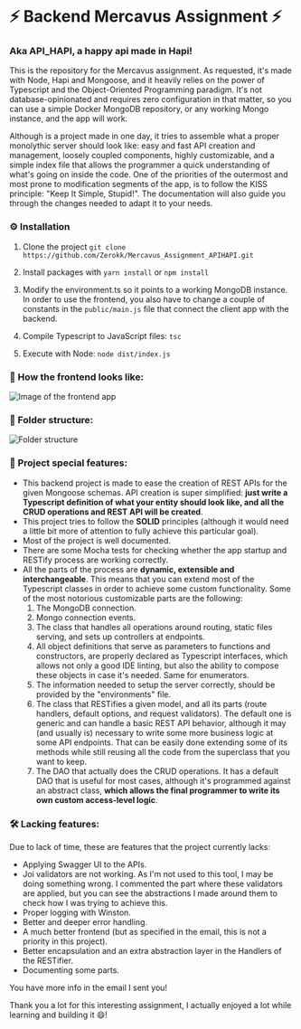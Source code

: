 # ⚡️ Backend Mercavus Assignment ⚡️
### Aka API_HAPI, a happy api made in Hapi!

This is the repository for the Mercavus assignment. As requested, it's made with Node, Hapi and Mongoose, and it heavily relies on the power of Typescript and the Object-Oriented Programming paradigm. It's not database-opinionated and requires zero configuration in that matter, so you can use a simple Docker MongoDB repository, or any working Mongo instance, and the app will work.

Although is a project made in one day, it tries to assemble what a proper monolythic server should look like: easy and fast API creation and management, loosely coupled components, highly customizable, and a simple index file that allows the programmer a quick understanding of what's going on inside the code. One of the priorities of the outermost and most prone to modification segments of the app, is to follow the KISS principle: "Keep It Simple, Stupid!". The documentation will also guide you through the changes needed to adapt it to your needs.


### ⚙️ Installation
1. Clone the project
`git clone https://github.com/Zerokk/Mercavus_Assignment_APIHAPI.git`

2. Install packages with
`yarn install`
or
`npm install`

3. Modify the environment.ts so it points to a working MongoDB instance. In order to use the frontend, you also have to change a couple of constants in the `public/main.js` file that connect the client app with the backend.

4. Compile Typescript to JavaScript files:
`tsc`

5. Execute with Node:
`node dist/index.js`


### 🌅 How the frontend looks like:

![Image of the frontend app](https://i.imgur.com/kA1yqVD.jpeg)

### 📁 Folder structure:

![Folder structure](https://i.imgur.com/GC64UE5.png)


### 🚀 Project special features:

- This backend project is made to ease the creation of REST APIs for the given Mongoose schemas. API creation is super simplified: **just write a Typescript definition of what your entity should look like, and all the CRUD operations and REST API will be created**.
- This project tries to follow the **SOLID** principles (although it would need a little bit more of attention to fully achieve this particular goal).
- Most of the project is well documented.
- There are some Mocha tests for checking whether the app startup and RESTify process are working correctly.
- All the parts of the process are **dynamic, extensible and interchangeable**. This means that you can extend most of the Typescript classes in order to achieve some custom functionality. Some of the most notorious customizable parts are the following:
     1. The MongoDB connection.
     2. Mongo connection events.
     3. The class that handles all operations around routing, static files serving, and sets up controllers at endpoints.
     4. All object definitions that serve as parameters to functions and constructors, are properly declared as Typescript interfaces, which allows not only a good IDE linting, but also the ability to compose these objects in case it's needed. Same for enumerators.
     5. The information needed to setup the server correctly, should be provided by the "environments" file.
     4. The class that RESTifies a given model, and all its parts (route handlers, default options, and request validators). The default one is generic and can handle a basic REST API behavior, although it may (and usually is) necessary to write some more business logic at some API endpoints. That can be easily done extending some of its methods while still reusing all the code from the superclass that you want to keep.
     5. The DAO that actually does the CRUD operations. It has a default DAO that is useful for most cases, although it's programmed against an abstract class, **which allows the final programmer to write its own custom access-level logic**.
     
     
     
### 🛠️ Lacking features:
Due to lack of time, these are features that the project currently lacks:
- Applying Swagger UI to the APIs. 
- Joi validators are not working. As I'm not used to this tool, I may be doing something wrong. I commented the part where these validators are applied, but you can see the abstractions I made around them to check how I was trying to achieve this.
- Proper logging with Winston.
- Better and deeper error handling.
- A much better frontend (but as specified in the email, this is not a priority in this project).
- Better encapsulation and an extra abstraction layer in the Handlers of the RESTifier.
- Documenting some parts.
     
You have more info in the email I sent you!

Thank you a lot for this interesting assignment, I actually enjoyed a lot while learning and building it 😄! 
